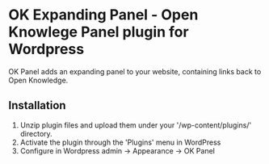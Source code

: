 # OK Expanding Panel - Open Knowlege Panel plugin for Wordpress

OK Panel adds an expanding panel to your website, containing links back to Open Knowledge.

Installation
------------

1. Unzip plugin files and upload them under your '/wp-content/plugins/' directory.
2. Activate the plugin through the 'Plugins' menu in WordPress
3. Configure in Wordpress admin -> Appearance -> OK Panel
